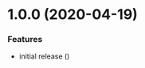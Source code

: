 # 1.0.0 (2020-04-19)


### Features

* initial release ([](https://github.com/Alorel/rollup-plugin-clean/commit/e1e745ad0a4b2e41425564c97f9f2f81164978e4))
